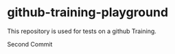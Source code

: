 # github-training-playground
This repository is used for tests on a github Training.

Second Commit
